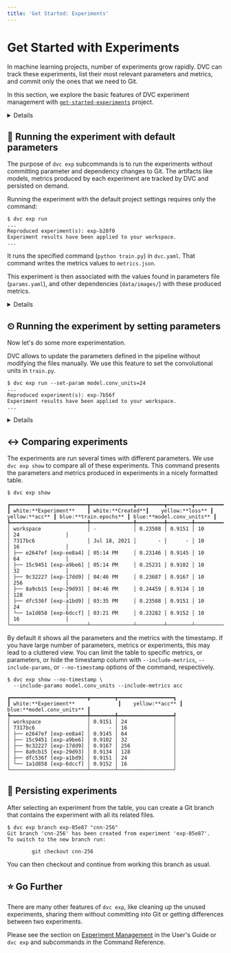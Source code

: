 ```yaml
---
title: 'Get Started: Experiments'
---
```


# Get Started with Experiments

In machine learning projects, number of <abbr>experiments</abbr> grow rapidly.
DVC can track these experiments, list their most relevant parameters and
metrics, and commit only the ones that we need to Git.

In this section, we explore the basic features of DVC experiment management with
[`get-started-experiments`][gse] project.

[gse]: https://github.com/iterative/get-started-experiments

<details>

## ⚙️ Installing the Example Project

These commands are run in the [`get-started-experiments`][gse] project. You can
run the commands in this document after cloning the repository and installing
the requirements.

### ⚡ Clone the project and create virtual environment

Please clone the project and create a virtual environment.

> We create a virtual environment to keep the libraries we use isolated from the
> rest of your system. This prevents version conflicts.

```dvc
$ git clone https://github.com/iterative/get-started-experiments -b get-started
$ cd get-started-experiments
$ virtualenv .venv
$ . .venv/bin/activate
$ python -m pip install -r requirements.txt
```

### ✅ Get the data set

The repository we cloned doesn't contain the dataset. We use `dvc pull` to
update the missing data files.

```dvc
$ dvc pull
```

The repository already contains the necessary configuration to run the
experiments.

## 💡 Preparing a project for DVC experiments

If DVC is not installed to the system, please refer to [install](/doc/install).

In this getting started page, we assume that there is already a configured DVC
project to simplify the introduction. DVC experiments require a DVC pipeline
defined in the project.

If DVC is not initialized before in the project, you can do so by:

```dvc
$ dvc init
```

DVC also requires commands to be run and their dependencies to be defined as
stages. We use `dvc stage add` to add a stage and set its dependencies.

```dvc
$ dvc stage add -n train \
                -p model.conv_units \
                -p train.epochs \
                -d data/images \
                -m metrics.json \
                python3 src/train.py
```

The command tells DVC to create an experiment named `train`, and for any change
in `data/images/` directory, `model.conv_units` or `train.epochs` parameters, we
(re)run an experiment using `src/train.py` that produces a new `metrics.json`
file.

You can learn more about [pipelines], and [parameters] in other sections of the
documentation.

[pipelines]: /doc/start/data-pipelines
[parameters]: /doc/start/metrics-parameters-plots

</details>

## 👟 Running the experiment with default parameters

The purpose of `dvc exp` subcommands is to run the experiments without
committing parameter and dependency changes to Git. The artifacts like models,
metrics produced by each experiment are tracked by DVC and persisted on demand.

Running the experiment with the default project settings requires only the
command:

```dvc
$ dvc exp run
...
Reproduced experiment(s): exp-b28f0
Experiment results have been applied to your workspace.
...
```

It runs the specified command (`python train.py`) in `dvc.yaml`. That command
writes the metrics values to `metrics.json`.

This experiment is then associated with the values found in parameters file
(`params.yaml`), and other dependencies (`data/images/`) with these produced
metrics.

<details>

### 📖 If you used `dvc repro` before

Earlier versions of DVC uses `dvc repro` to run the pipeline. If you already
have a DVC project, you may already be using `dvc repro`.

In DVC 2.0 `dvc exp run` supersedes `dvc repro`. We use `dvc repro` to run the
pipeline as found in the <abbr>workspace</abbr>. All the parameters and
dependencies are retrieved from the current workspace. It doesn't use any
special objects to track the experiments or associate parameters with metrics.
When you have large number of experiments that you don't want to commit all to
Git, it's better to use `dvc exp run`. It allows to change the parameters
quickly, can track the history of artifacts and has facilities to compare these
experiments easily.

`dvc repro` is still available to run the pipeline when these extra features are
not needed.

</details>

## ⏲ Running the experiment by setting parameters

Now let's do some more experimentation.

DVC allows to update the parameters defined in the pipeline without modifying
the files manually. We use this feature to set the convolutional units in
`train.py`.

```dvc
$ dvc exp run --set-param model.conv_units=24
...
Reproduced experiment(s): exp-7b56f
Experiment results have been applied to your workspace.
...
```

<details>

## 👟👟 Run multiple experiments in parallel

Instead of running the experiments one-by-one, we can define them to run in a
batch. This is especially handy when you have long running experiments.

We add experiments to the queue using the `--queue` option of `dvc exp run`. We
also use `-S` (`--set-param`) to set a value for the parameter.

```dvc
$ dvc exp run --queue -S model.conv_units=32
Queued experiment '3cac8c6' for future execution.
$ dvc exp run --queue -S model.conv_units=64
Queued experiment '23660b6' for future execution.
$ dvc exp run --queue -S model.conv_units=128
Queued experiment '6591a57' for future execution.
$ dvc exp run --queue -S model.conv_units=256
Queued experiment '9109ea9' for future execution.
```

Next, run all (`--run-all`) queued experiments in parallel. You can specify the
number of parallel processes using `--jobs`:

```dvc
$ dvc exp run --run-all --jobs 2
```

</details>

## ↔️ Comparing experiments

The experiments are run several times with different parameters. We use
`dvc exp show` to compare all of these experiments. This command presents the
parameters and metrics produced in experiments in a nicely formatted table.

```dvc
$ dvc exp show
```

```dvctable
┏━━━━━━━━━━━━━━━━━━━━━━━━━┳━━━━━━━━━━━━━━┳━━━━━━━━━┳━━━━━━━━┳━━━━━━━━━━━━━━┳━━━━━━━━━━━━━━━━━━┓
┃ white:**Experiment**    ┃ white:**Created**┃    yellow:**loss** ┃    yellow:**acc** ┃ blue:**train.epochs** ┃ blue:**model.conv_units** ┃
┡━━━━━━━━━━━━━━━━━━━━━━━━━╇━━━━━━━━━━━━━━╇━━━━━━━━━╇━━━━━━━━╇━━━━━━━━━━━━━━╇━━━━━━━━━━━━━━━━━━┩
│ workspace               │ -            │ 0.23508 │ 0.9151 │ 10           │ 24               │
│ 7317bc6                 │ Jul 18, 2021 │       - │      - │ 10           │ 16               │
│ ├── e2647ef [exp-ee8a4] │ 05:14 PM     │ 0.23146 │ 0.9145 │ 10           │ 64               │
│ ├── 15c9451 [exp-a9be6] │ 05:14 PM     │ 0.25231 │ 0.9102 │ 10           │ 32               │
│ ├── 9c32227 [exp-17dd9] │ 04:46 PM     │ 0.23687 │ 0.9167 │ 10           │ 256              │
│ ├── 8a9cb15 [exp-29d93] │ 04:46 PM     │ 0.24459 │ 0.9134 │ 10           │ 128              │
│ ├── dfc536f [exp-a1bd9] │ 03:35 PM     │ 0.23508 │ 0.9151 │ 10           │ 24               │
│ └── 1a1d858 [exp-6dccf] │ 03:21 PM     │ 0.23282 │ 0.9152 │ 10           │ 16               │
└─────────────────────────┴──────────────┴─────────┴────────┴──────────────┴──────────────────┘
```

By default it shows all the parameters and the metrics with the timestamp. If
you have large number of parameters, metrics or experiments, this may lead to a
cluttered view. You can limit the table to specific metrics, or parameters, or
hide the timestamp column with `--include-metrics`, `--include-params`, or
`--no-timestamp` options of the command, respectively.

```dvc
$ dvc exp show --no-timestamp \
  --include-params model.conv_units --include-metrics acc
```

```dvctable
┏━━━━━━━━━━━━━━━━━━━━━━━━━┳━━━━━━━━┳━━━━━━━━━━━━━━━━━━┓
┃ white:**Experiment**              ┃    yellow:**acc** ┃ blue:**model.conv_units** ┃
┡━━━━━━━━━━━━━━━━━━━━━━━━━╇━━━━━━━━╇━━━━━━━━━━━━━━━━━━┩
│ workspace               │ 0.9151 │ 24               │
│ 7317bc6                 │      - │ 16               │
│ ├── e2647ef [exp-ee8a4] │ 0.9145 │ 64               │
│ ├── 15c9451 [exp-a9be6] │ 0.9102 │ 32               │
│ ├── 9c32227 [exp-17dd9] │ 0.9167 │ 256              │
│ ├── 8a9cb15 [exp-29d93] │ 0.9134 │ 128              │
│ ├── dfc536f [exp-a1bd9] │ 0.9151 │ 24               │
│ └── 1a1d858 [exp-6dccf] │ 0.9152 │ 16               │
└─────────────────────────┴────────┴──────────────────┘
```

## 🔏 Persisting experiments

After selecting an experiment from the table, you can create a Git branch that
contains the experiment with all its related files.

```dvc
$ dvc exp branch exp-05e87 "cnn-256"
Git branch 'cnn-256' has been created from experiment 'exp-05e87'.
To switch to the new branch run:

        git checkout cnn-256
```

You can then checkout and continue from working this branch as usual.

## ⭐ Go Further

There are many other features of `dvc exp`, like cleaning up the unused
experiments, sharing them without committing into Git or getting differences
between two experiments.

Please see the section on
[Experiment Management](/doc/user-guide/experiment-management) in the User's
Guide or `dvc exp` and subcommands in the Command Reference.
